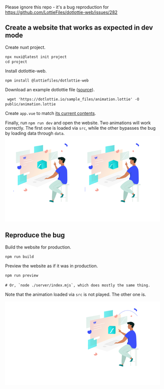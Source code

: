 
Please ignore this repo - it's a bug reproduction for https://github.com/LottieFiles/dotlottie-web/issues/282

## Create a website that works as expected in dev mode

Create nuxt project.
```
npx nuxi@latest init project
cd project
```

Install dotlottie-web.
```
npm install @lottiefiles/dotlottie-web
```

Download an example dotlottie file ([source](https://dotlottie.io/structure/#interactivity-structure)).
```
 wget 'https://dotlottie.io/sample_files/animation.lottie' -O public/animation.lottie
```

Create `app.vue` to match [its current contents](project/app.vue).


Finally, run `npm run dev` and open the website. 
Two animations will work correctly.
The first one is loaded via `src`, while the other bypasses the bug by loading data through `data`.
![dev images](images/dev.png)

## Reproduce the bug

Build the website for production.
```
npm run build
```

Preview the website as if it was in production.
```
npm run preview

# Or, `node ./server/index.mjs`, which does mostly the same thing.
```

Note that the animation loaded via `src` is not played. The other one is.

![prod images](images/prod.png)
